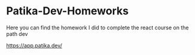 # Patika-Dev-Homeworks
Here you can find the homework I did to complete the react course on the path dev

https://app.patika.dev/
